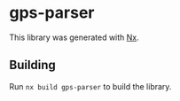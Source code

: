 # gps-parser

This library was generated with [Nx](https://nx.dev).

## Building

Run `nx build gps-parser` to build the library.

